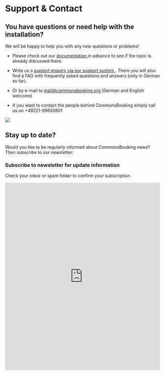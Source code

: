 # Support & Contact

## You have questions or need help with the installation?

We will be happy to help you with any new questions or problems!

  * Please check out our [ documentation ](/en/documentation/) in advance to see if the topic is already discussed there.
  * Write us a [ support enquiry via our support system ](https://support.commonsbooking.org) . There you will also find a FAQ with frequently asked questions and answers (only in German so far).
  * Or by e-mail to [ mail@commonsbooking.org ](mailto:mail@commonsbooking.org)
(German and English welcome)

  * If you want to contact the people behind CommonsBooking simply call us on +49221-98650801

![](/img/icons-support-together.png)

## Stay up to date?

Would you like to be regularly informed about CommonsBooking news?
Then subscribe to our newsletter:

### Subscribe to newsletter for update information

Check your inbox or spam folder to confirm your subscription.

<iframe width="540" height="610" src="https://sibforms.com/serve/MUIFAN-ggWbnYjZwWLwTCNSupEK396T5SJ4QYHaN1S1jncaJWvKtgbOBFMy4uKUWjejpBpFTyg5GsMlq1LygOyDb7ST419kyHFfM8TXk4-OgVOzihli0gcmPymdodU-4SMzBNhr4Q0zpNYEf5BD7iiWBVYHK5GnphuL7tYpBhx6LUci9Y1mi_PHe2XnwNEXSQ6qRYxn6wvZ53AkG" frameborder="0" scrolling="auto" allowfullscreen style="display: block;margin-left: auto;margin-right: auto;max-width: 100%;"></iframe>
